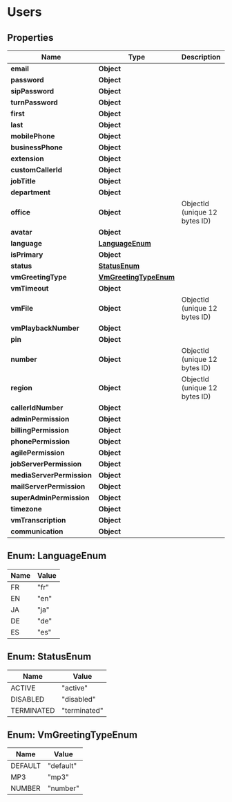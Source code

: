 

# Users


## Properties

| Name | Type | Description | Notes |
|------------ | ------------- | ------------- | -------------|
|**email** | **Object** |  |  |
|**password** | **Object** |  |  |
|**sipPassword** | **Object** |  |  |
|**turnPassword** | **Object** |  |  [optional] |
|**first** | **Object** |  |  |
|**last** | **Object** |  |  |
|**mobilePhone** | **Object** |  |  [optional] |
|**businessPhone** | **Object** |  |  [optional] |
|**extension** | **Object** |  |  [optional] |
|**customCallerId** | **Object** |  |  [optional] |
|**jobTitle** | **Object** |  |  [optional] |
|**department** | **Object** |  |  [optional] |
|**office** | **Object** | ObjectId (unique 12 bytes ID) |  [optional] |
|**avatar** | **Object** |  |  [optional] |
|**language** | [**LanguageEnum**](#LanguageEnum) |  |  [optional] |
|**isPrimary** | **Object** |  |  [optional] |
|**status** | [**StatusEnum**](#StatusEnum) |  |  [optional] |
|**vmGreetingType** | [**VmGreetingTypeEnum**](#VmGreetingTypeEnum) |  |  [optional] |
|**vmTimeout** | **Object** |  |  [optional] |
|**vmFile** | **Object** | ObjectId (unique 12 bytes ID) |  [optional] |
|**vmPlaybackNumber** | **Object** |  |  [optional] |
|**pin** | **Object** |  |  [optional] |
|**number** | **Object** | ObjectId (unique 12 bytes ID) |  [optional] |
|**region** | **Object** | ObjectId (unique 12 bytes ID) |  [optional] |
|**callerIdNumber** | **Object** |  |  [optional] |
|**adminPermission** | **Object** |  |  [optional] |
|**billingPermission** | **Object** |  |  [optional] |
|**phonePermission** | **Object** |  |  [optional] |
|**agilePermission** | **Object** |  |  [optional] |
|**jobServerPermission** | **Object** |  |  [optional] |
|**mediaServerPermission** | **Object** |  |  [optional] |
|**mailServerPermission** | **Object** |  |  [optional] |
|**superAdminPermission** | **Object** |  |  [optional] |
|**timezone** | **Object** |  |  |
|**vmTranscription** | **Object** |  |  [optional] |
|**communication** | **Object** |  |  [optional] |



## Enum: LanguageEnum

| Name | Value |
|---- | -----|
| FR | &quot;fr&quot; |
| EN | &quot;en&quot; |
| JA | &quot;ja&quot; |
| DE | &quot;de&quot; |
| ES | &quot;es&quot; |



## Enum: StatusEnum

| Name | Value |
|---- | -----|
| ACTIVE | &quot;active&quot; |
| DISABLED | &quot;disabled&quot; |
| TERMINATED | &quot;terminated&quot; |



## Enum: VmGreetingTypeEnum

| Name | Value |
|---- | -----|
| DEFAULT | &quot;default&quot; |
| MP3 | &quot;mp3&quot; |
| NUMBER | &quot;number&quot; |



